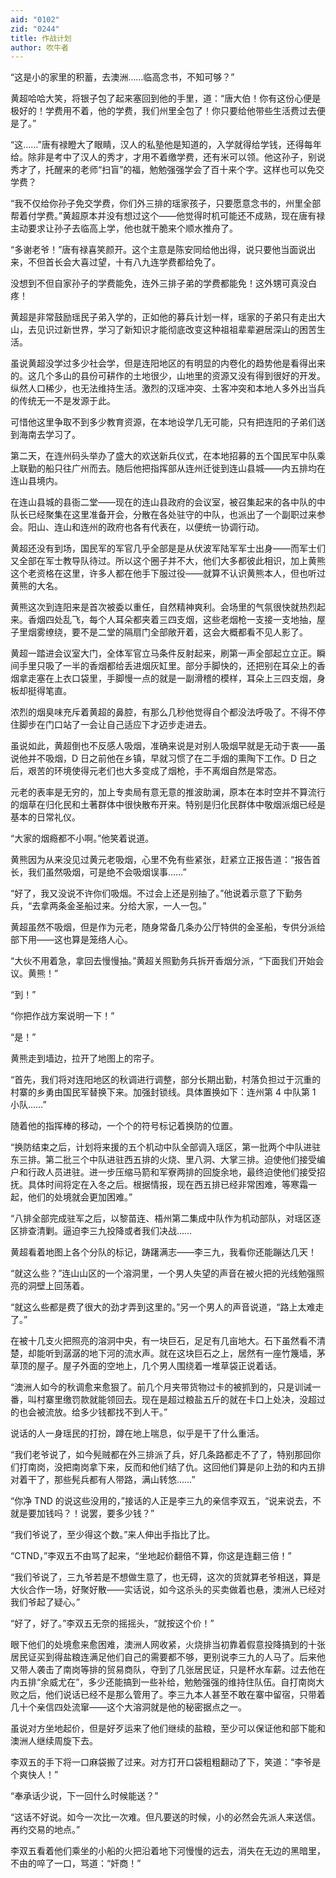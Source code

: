 ```yaml
---
aid: "0102"
zid: "0244"
title: 作战计划
author: 吹牛者
---
```


“这是小的家里的积蓄，去澳洲……临高念书，不知可够？”

黄超哈哈大笑，将银子包了起来塞回到他的手里，道：“唐大伯！你有这份心便是极好的！学费用不着，他的学费，我们州里全包了！你只要给他带些生活费过去便是了。”

“这……”唐有禄瞪大了眼睛，汉人的私塾他是知道的，入学就得给学钱，还得每年给。除非是考中了汉人的秀才，才用不着缴学费，还有米可以领。他这孙子，别说秀才了，托醒来的老师“扫盲”的福，勉勉强强学会了百十来个字。这样也可以免交学费？

“我不仅给你孙子免交学费，你们外三排的瑶家孩子，只要愿意念书的，州里全部帮着付学费。”黄超原本并没有想过这个――他觉得时机可能还不成熟，现在唐有禄主动要求让孙子去临高上学，他也就干脆来个顺水推舟了。

“多谢老爷！”唐有禄喜笑颜开。这个主意是陈安同给他出得，说只要他当面说出来，不但首长会大喜过望，十有八九连学费都给免了。

没想到不但自家孙子的学费能免，连外三排子弟的学费都能免！这外甥可真没白疼！

黄超是非常鼓励瑶民子弟入学的，正如他的募兵计划一样，瑶家的子弟只有走出大山，去见识过新世界，学习了新知识才能彻底改变这种祖祖辈辈避居深山的困苦生活。

虽说黄超没学过多少社会学，但是连阳地区的有明显的内卷化的趋势他是看得出来的。这几个多山的县份可耕作的土地很少，山地里的资源又没有得到很好的开发。纵然人口稀少，也无法维持生活。激烈的汉瑶冲突、土客冲突和本地人多外出当兵的传统无一不是发源于此。

可惜他这里争取不到多少教育资源，在本地设学几无可能，只有把连阳的子弟们送到海南去学习了。

第二天，在连州码头举办了盛大的欢送新兵仪式，在本地招募的五个国民军中队乘上联勤的船只往广州而去。随后他把指挥部从连州迁徙到连山县城――内五排均在连山县境内。

在连山县城的县衙二堂――现在的连山县政府的会议室，被召集起来的各中队的中队长已经聚集在这里准备开会，分散在各处驻守的中队，也派出了一个副职过来参会。阳山、连山和连州的政府也各有代表在，以便统一协调行动。

黄超还没有到场，国民军的军官几乎全部是是从伏波军陆军军士出身――而军士们又全部在军士教导队待过。所以这个圈子并不大，他们大多都彼此相识，加上黄熊这个老资格在这里，许多人都在他手下服过役――就算不认识黄熊本人，但也听过黄熊的大名。

黄熊这次到连阳来是首次被委以重任，自然精神爽利。会场里的气氛很快就热烈起来。香烟四处乱飞，每个人耳朵都夹着三四支烟，这些老烟枪一支接一支地抽，屋子里烟雾缭绕，要不是二堂的隔扇门全部敞开着，这会大概都看不见人影了。

黄超一踏进会议室大门，全体军官立马条件反射起来，刷第一声全部起立立正。瞬间手里只吸了一半的香烟都给丢进烟灰缸里。部分手脚快的，还把别在耳朵上的香烟拿走塞在上衣口袋里，手脚慢一点的就是一副滑稽的模样，耳朵上三四支烟，身板却挺得笔直。

浓烈的烟臭味充斥着黄超的鼻腔，有那么几秒他觉得自个都没法呼吸了。不得不停住脚步在门口站了一会让自己适应下才迈步走进去。

虽说如此，黄超倒也不反感人吸烟，准确来说是对别人吸烟早就是无动于衷――虽说他并不吸烟，D 日之前他在乡镇，早就习惯了在二手烟的熏陶下工作。D 日之后，艰苦的环境使得元老们也大多变成了烟枪，手不离烟自然是常态。

元老的表率是无穷的，加上专卖局有意无意的推波助澜，原本在本时空并不算流行的烟草在归化民和土著群体中很快散布开来。特别是归化民群体中敬烟派烟已经是基本的日常礼仪。

“大家的烟瘾都不小啊。”他笑着说道。

黄熊因为从来没见过黄元老吸烟，心里不免有些紧张，赶紧立正报告道：“报告首长，我们虽然吸烟，可是绝不会吸烟误事……”

“好了，我又没说不许你们吸烟。不过会上还是别抽了。”他说着示意了下勤务兵，“去拿两条金圣船过来。分给大家，一人一包。”

黄超虽然不吸烟，但是作为元老，随身常备几条办公厅特供的金圣船，专供分派给部下用――这也算是笼络人心。

“大伙不用着急，拿回去慢慢抽。”黄超关照勤务兵拆开香烟分派，“下面我们开始会议。黄熊！”

“到！”

“你把作战方案说明一下！”

“是！”

黄熊走到墙边，拉开了地图上的帘子。

“首先，我们将对连阳地区的秋调进行调整，部分长期出勤，村落负担过于沉重的村寨的乡勇由国民军替换下来。加强封锁线。具体置换如下：连州第 4 中队第 1 小队……”

随着他的指挥棒的移动，一个个的符号标记着换防的位置。

“换防结束之后，计划将来援的五个机动中队全部调入瑶区，第一批两个中队进驻东三排。第二批三个中队进驻西五排的火烧、里八洞、大掌三排。迫使他们接受编户和行政人员进驻。进一步压缩马箭和军寮两排的回旋余地，最终迫使他们接受招抚。具体时间将定在入冬之后。根据情报，现在西五排已经非常困难，等寒霜一起，他们的处境就会更加困难。”

“八排全部完成驻军之后，以黎苗连、梧州第二集成中队作为机动部队，对瑶区逐区排查清剿。逼迫李三九投降或者我们决战……

黄超看着地图上各个分队的标记，踌躇满志――李三九，我看你还能蹦达几天！

“就这么些？”连山山区的一个溶洞里，一个男人失望的声音在被火把的光线勉强照亮的洞壁上回荡着。

“就这么些都是费了很大的劲才弄到这里的。”另一个男人的声音说道，“路上太难走了。”

在被十几支火把照亮的溶洞中央，有一块巨石，足足有几亩地大。石下虽然看不清楚，却能听到潺潺的地下河的流水声。就在这块巨石之上，居然有一座竹篾墙，茅草顶的屋子。屋子外面的空地上，几个男人围绕着一堆草袋正说着话。

“澳洲人如今的秋调愈来愈狠了。前几个月夹带货物过卡的被抓到的，只是训诫一番，叫村寨里缴罚款就能领回去。现在是超过粮盐五斤的就在卡口上处决，没超过的也会被流放。给多少钱都找不到人干。”

说话的人一身瑶民的打扮，蹲在地上喘息，似乎是干了什么重活。

“我们老爷说了，如今髡贼都在外三排派了兵，好几条路都走不了了，特别那回你们打南岗，没把南岗拿下来，反而和他们结了仇。这回他们算是卯上劲的和内五排对着干了，那些髡兵都有人带路，满山转悠……”

“你净 TND 的说这些没用的，”接话的人正是李三九的亲信李双五，“说来说去，不就是要加钱吗？！说罢，要多少钱？”

“我们爷说了，至少得这个数。”来人伸出手指比了比。

“CTND，”李双五不由骂了起来，“坐地起价翻倍不算，你这是连翻三倍！”

“我们爷说了，三九爷若是不想做生意了，也无碍，这次的货就算老爷相送，算是大伙合作一场，好聚好散――实话说，如今这杀头的买卖做着也悬，澳洲人已经对我们爷起了疑心。”

“好了，好了。”李双五无奈的摇摇头，“就按这个价！”

眼下他们的处境愈来愈困难，澳洲人网收紧，火烧排当初靠着假意投降搞到的十张居民证买到得盐粮连满足他们自己的需要都不够，更别说李三九的人马了。后来他又带人袭击了南岗等排的贸易商队，夺到了几张居民证，只是杯水车薪。过去他在内五排“余威尤在”，多少还能搞到一些补给，勉勉强强的维持住队伍。自打南岗大败之后，他们说话已经不是那么管用了。李三九本人甚至不敢在寨中留宿，只带着几十个亲信四处流窜――这个大溶洞就是他的秘密据点之一。

虽说对方坐地起价，但是好歹运来了他们继续的盐粮，至少可以保证他和部下能和澳洲人继续周旋下去。

李双五的手下将一口麻袋搬了过来。对方打开口袋粗粗翻动了下，笑道：“李爷是个爽快人！”

“奉承话少说，下一回什么时候能送？”

“这话不好说。如今一次比一次难。但凡要送的时候，小的必然会先派人来送信。再约交易的地点。”

李双五看着他们乘坐的小船的火把沿着地下河慢慢的远去，消失在无边的黑暗里，不由的啐了一口，骂道：“奸商！”
